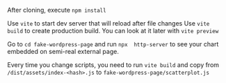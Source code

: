 After cloning, execute `npm install`

Use `vite` to start dev server that will reload after file changes
Use `vite build` to create production build. You can look at it later with `vite preview`

Go to `cd fake-wordpress-page` and run `npx  http-server` to see your chart embedded on semi-real external page.

Every time you change scripts, you need to run `vite build` and copy from `/dist/assets/index-<hash>.js` to `fake-wordpress-page/scatterplot.js`